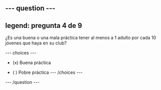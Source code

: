 --- question ---
---
legend: pregunta 4 de 9
---

¿Es una buena o una mala práctica tener al menos a 1 adulto por cada 10 jóvenes que haya en su club?

--- choices ---
- (x) Buena práctica

- ( ) Pobre práctica
--- /choices ---

--- /question ---
